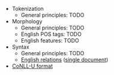 * Tokenization
  * General principles: TODO
* Morphology
  * General principles: TODO
  * English POS tags: TODO
  * English features: TODO
* Syntax
  * General principles: TODO
  * [English relations](en-dep-index.html) ([single document](en-dep-all.html))
* [CoNLL-U format](format.html)
